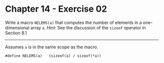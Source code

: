 # Chapter 14 - Exercise 02

Write a macro `NELEMS(a)` that computes the number of elements in a one-dimensional array `a`. _Hint_: See the discussion of the `sizeof` operator in Section 8.1

---

Assumes `a` is in the same scope as the macro.  

```
#define NELEMS(a)   (sizeof(a) / sizeof(*a))
```
